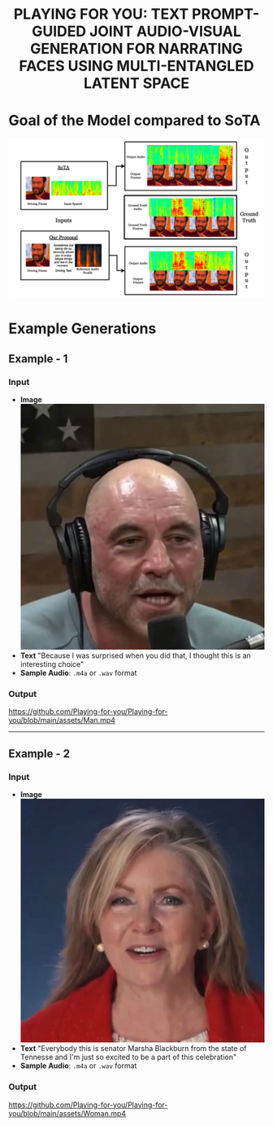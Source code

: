 <h1 align='center'>PLAYING FOR YOU: TEXT PROMPT-GUIDED JOINT
AUDIO-VISUAL GENERATION FOR NARRATING FACES
USING MULTI-ENTANGLED LATENT SPACE</h1>

# Goal of the Model compared to SoTA

![Goal](./assets/example.png)

# Example Generations

## Example - 1

### Input
- **Image** ![Example_Image](./assets/Images/Man.png)
- **Text** 
  "Because I was surprised when you did that, I thought this is an interesting choice"
- **Sample Audio**: `.m4a` or `.wav` format

### Output
https://github.com/Playing-for-you/Playing-for-you/blob/main/assets/Man.mp4

---

## Example - 2

### Input
- **Image** ![Example_Image_2](./assets/Images/Woman.png)
- **Text** 
  "Everybody this is senator Marsha Blackburn from the state of Tennesse and I'm just so excited to be a part of this celebration"
- **Sample Audio**: `.m4a` or `.wav` format

### Output
https://github.com/Playing-for-you/Playing-for-you/blob/main/assets/Woman.mp4
